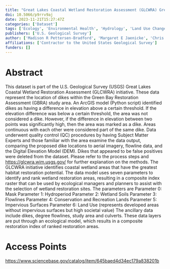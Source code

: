 ```yaml
---
title: "Great Lakes Coastal Wetland Restoration Assessment (GLCWRA) Green Bay, U.S.: Dikes"
doi: 10.5066/p9rrv9aj
date: 2023-11-21T15:27:47Z
categories: ['Dataset']
tags: ['Ecology', 'Environmental Health', 'Hydrology', 'Land Use Change', 'Water Resources']
publishers: ['U.S. Geological Survey']
author: ['Madison R Pettersen-Bradford', 'Margaret E Jaenicke', 'Chris A Sanocki', 'Kurt P Kowalski']
affiliations: ['Contractor to the United States Geological Survey']
funders: []
---
```


# Abstract
This dataset is part of the U.S. Geological Survey (USGS) Great Lakes Coastal Wetland Restoration Assessment (GLCWRA) initiative. These data represent the location of dikes within the Green Bay Restoration Assessment (GBRA) study area. An ArcGIS model (Python script) identified dikes as having a difference in elevation above a certain threshold. If the elevation difference was below a certain threshold, the area was not considered a dike. However, if the difference in elevation between two points was significantly high, then the area was marked as a dike. Areas continuous with each other were considered part of the same dike. Data underwent quality control (QC) procedures by having Subject Matter Experts and those familiar with the area examine the data output, comparing the proposed dike locations to aerial imagery, flowline data, and the Digital Elevation Model (DEM). Dikes that appeared to be false positives were deleted from the dataset. Please refer to the process steps and https://glcwra.wim.usgs.gov/ for further explanation on the methods. The GLCWRA initiative identifies coastal wetland areas that have the greatest habitat restoration potential. The data model uses seven parameters to identify and rank wetland restoration areas, resulting in a composite index raster that can be used by ecological managers and planners to assist with the selection of wetland restoration sites. The parameters are Parameter 0: Mask Parameter 1: Hydroperiod Parameter 2: Wetland Soils Parameter 3: Flowlines Parameter 4: Conservation and Recreation Lands Parameter 5: Impervious Surfaces Parameter 6: Land Use (represents developed areas without impervious surfaces but high societal value) The ancillary data include dikes, degree flowlines, study area and culverts. These data layers are put through an ecological model, which results in a composite restoration index of ranked restoration areas.

# Access Points
https://www.sciencebase.gov/catalog/item/645baed4d34ec179a838201b